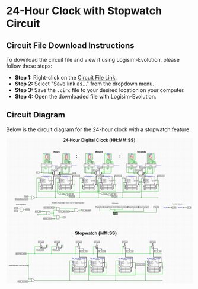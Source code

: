 # 24-Hour Clock with Stopwatch Circuit

## Circuit File Download Instructions
To download the circuit file and view it using Logisim-Evolution, please follow these steps:

- **Step 1:** Right-click on the [Circuit File Link](https://github.com/TahaAkhlaq/ECE150/raw/main/Final%20Project/Final_Project_Circuit.circ).
- **Step 2:** Select "Save link as..." from the dropdown menu.
- **Step 3:** Save the `.circ` file to your desired location on your computer.
- **Step 4:** Open the downloaded file with Logisim-Evolution.

## Circuit Diagram
Below is the circuit diagram for the 24-hour clock with a stopwatch feature:

![Circuit Diagram](Circuit%20Diagram.png)
